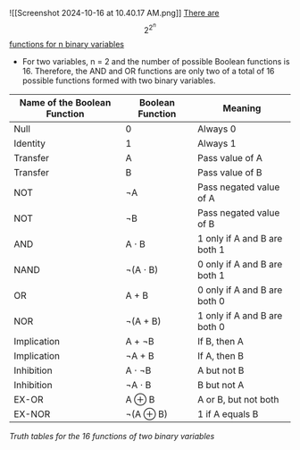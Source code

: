 ![[Screenshot 2024-10-16 at 10.40.17 AM.png]]
<u>There are</u> $$2^{2^n}$$ <u>functions for n binary variables</u>

* For two variables, n = 2 and the number of possible Boolean functions is 16. Therefore, the AND and OR functions are only two of a total of 16 possible functions formed with two binary variables.

| Name of the Boolean Function | Boolean Function | Meaning                      |
| ---------------------------- | ---------------- | ---------------------------- |
| Null                         | 0                | Always 0                     |
| Identity                     | 1                | Always 1                     |
| Transfer                     | A                | Pass value of A              |
| Transfer                     | B                | Pass value of B              |
| NOT                          | ¬A               | Pass negated value of A      |
| NOT                          | ¬B               | Pass negated value of B      |
| AND                          | A ⋅ B            | 1 only if A and B are both 1 |
| NAND                         | ¬(A ⋅ B)         | 0 only if A and B are both 1 |
| OR                           | A + B            | 0 only if A and B are both 0 |
| NOR                          | ¬(A + B)         | 1 only if A and B are both 0 |
| Implication                  | A + ¬B           | If B, then A                 |
| Implication                  | ¬A + B           | If A, then B                 |
| Inhibition                   | A ⋅ ¬B           | A but not B                  |
| Inhibition                   | ¬A ⋅ B           | B but not A                  |
| EX-OR                        | A ⊕ B            | A or B, but not both         |
| EX-NOR                       | ¬(A ⊕ B)         | 1 if A equals B              |
*Truth tables for the 16 functions of two binary variables*
